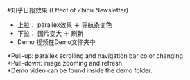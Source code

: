 #知乎日报效果 (Effect of Zhihu Newsletter)
* 上拉： parallex效果 ＋ 导航条变色<br>
* 下拉： 图片变大 ＋ 刷新 <br>
* Demo 视频在Demo文件夹中

*Pull-up: parallex scrolling and navigation bar color changing <br>
*Pull-down: image zooming and refresh <br>
*Demo video can be found inside the demo folder.
